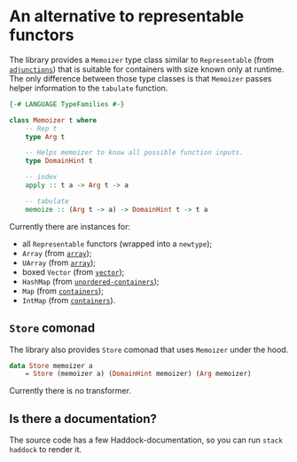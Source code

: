 # An alternative to representable functors

The library provides a `Memoizer` type class similar to `Representable`
(from [`adjunctions`](https://hackage.haskell.org/package/adjunctions))
that is suitable for containers with size known only at runtime. The only difference between
those type classes is that `Memoizer` passes helper information to the `tabulate` function.

```haskell
{-# LANGUAGE TypeFamilies #-}

class Memoizer t where
    -- Rep t
    type Arg t

    -- Helps memoizer to know all possible function inputs.
    type DomainHint t

    -- index
    apply :: t a -> Arg t -> a

    -- tabulate
    memoize :: (Arg t -> a) -> DomainHint t -> t a
```

Currently there are instances for:
- all `Representable` functors (wrapped into a `newtype`);
- `Array` (from [`array`](https://hackage.haskell.org/package/array));
- `UArray` (from [`array`](https://hackage.haskell.org/package/array));
- boxed `Vector` (from [`vector`](https://hackage.haskell.org/package/vector));
- `HashMap`
  (from [`unordered-containers`](https://hackage.haskell.org/package/unordered-containers));
- `Map` (from [`containers`](https://hackage.haskell.org/package/containers));
- `IntMap` (from [`containers`](https://hackage.haskell.org/package/containers)).

## `Store` comonad

The library also provides `Store` comonad that uses `Memoizer` under the hood.

```haskell
data Store memoizer a
    = Store (memoizer a) (DomainHint memoizer) (Arg memoizer)
```

Currently there is no transformer.

## Is there a documentation?

The source code has a few Haddock-documentation, so you can run `stack haddock` to render it.
